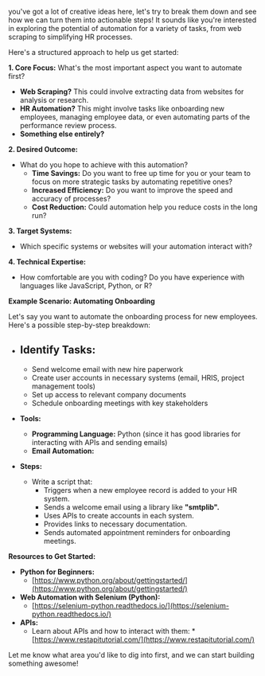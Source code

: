  you've got a lot of creative ideas here, let's try to break them down and see how we can turn them into actionable steps! It sounds like you're interested in exploring the potential of automation for a variety of tasks, from web scraping to simplifying HR processes. 

Here's a structured approach to help us get started:

**1.  Core Focus:** What's the most important aspect you want to automate first?  

   - **Web Scraping?** This could involve extracting data from websites for analysis or research.
   - **HR Automation?** This might involve tasks like onboarding new employees, managing employee data, or even automating parts of the performance review process. 
   - **Something else entirely?** 

**2.  Desired Outcome:**  

   -  What do you hope to achieve with this automation?  
      * **Time Savings:** Do you want to free up time for you or your team to focus on more strategic tasks by automating repetitive ones?
      * **Increased Efficiency:** Do you want to improve the speed and accuracy of processes?
      * **Cost Reduction:**  Could automation help you reduce costs in the long run?

**3.  Target Systems:**

   -  Which specific systems or websites will your automation interact with?  

**4.  Technical Expertise:** 

   - How comfortable are you with coding? Do you have experience with languages like JavaScript, Python, or R?  

**Example Scenario: Automating Onboarding**

Let's say you want to automate the onboarding process for new employees. Here's a possible step-by-step breakdown:

* **Identify Tasks:**
    -  
    *  Send welcome email with new hire paperwork
    *  Create user accounts in necessary systems (email, HRIS, project management tools)
    *  Set up access to relevant company documents
    *  Schedule onboarding meetings with key stakeholders

* **Tools:**
    *  **Programming Language:** Python (since it has good libraries for interacting with APIs and sending emails)
    *  **Email Automation:**  

* **Steps:** 
    *  Write a script that:
        *  Triggers when a new employee record is added to your HR system.
        *  Sends a welcome email using a library like **"smtplib".**
        *  Uses APIs to create accounts in each system.
        *  Provides links to necessary documentation. 
        *  Sends automated appointment reminders for onboarding meetings.

**Resources to Get Started:**

* **Python for Beginners:**
    *   [https://www.python.org/about/gettingstarted/](https://www.python.org/about/gettingstarted/)
* **Web Automation with Selenium (Python):**
   *   [https://selenium-python.readthedocs.io/](https://selenium-python.readthedocs.io/)
* **APIs:**
    *   Learn about APIs and how to interact with them:
       *   [https://www.restapitutorial.com/](https://www.restapitutorial.com/)



Let me know what area you'd like to dig into first, and we can start building something awesome!